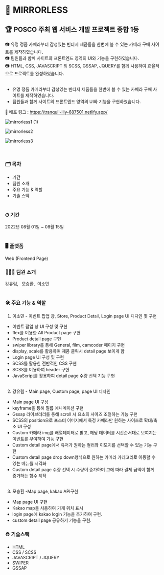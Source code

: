 # 📸 MIRRORLESS

## 🏆 POSCO 주최 웹 서비스 개발 프로젝트 종합 1등 
📷 유명 정품 카메라부터 감성있는 빈티지 제품들을 한번에 볼 수 있는 카메라 구매 사이트를 제작하였습니다.<br/>
📷 팀원들과 함께 사이트의 프론트엔드 영역의 UI와 기능을 구현하였습니다. <br/>
📷 HTML, CSS, JAVASCRIPT 외 SCSS, GSSAP, JQUERY를 함께 사용하여 효율적으로 프로젝트를 완성하였습니다. <br/><br/>

- 유명 정품 카메라부터 감성있는 빈티지 제품들을 한번에 볼 수 있는 카메라 구매 사이트를 제작하였습니다.
- 팀원들과 함께 사이트의 프론트엔드 영역의 UI와 기능을 구현하였습니다.


👀 배포 링크 : https://tranquil-lily-687501.netlify.app/

![mirrorless1 (1)](https://user-images.githubusercontent.com/105038512/186224508-450f577e-d6e0-4153-8520-12017bf59e69.gif)

![mirrorless2](https://user-images.githubusercontent.com/105038512/186224965-20d26cad-3d7a-45e0-aa6b-0bd42635f597.gif)

![mirrorless3](https://user-images.githubusercontent.com/105038512/186225252-9754a8b7-ec35-4a05-9de5-d6a6e639c2d7.gif)

<br/>

### 🗂 목차
- 기간
- 팀원 소개
- 주요 기능 & 역할
- 기술 스택<br/><br/>

### ⏱ 기간
2022년 08월 01일 ~ 08월 15일<br/><br/>

### 🖥 플랫폼
Web (Frontend Page)

### 👩🏻‍🔧 팀원 소개
강유림, &nbsp; 모승환,&nbsp; 이소민<br/><br/>


### 🛠 주요 기능 & 역할

1. 이소민 - 이벤트 팝업 창, Store, Product Detail, Login page UI 디자인 및 구현 
 - 이벤트 팝업 창 UI 구성 및 구현
 - flex를 이용한 All Product page 구현 
 - Product detail page 구현 
 - swiper library를 통해 General, film, camcoder 페이지 구현 
 - display, scale를 활용하여 제품 클릭시 detail page 보이게 함 
 - Login page UI 구성 및 구현
 - SCSS를 활용한 전반적인 CSS 구현 
 - SCSS를 이용하여 header 구현 
 - JavaScript를 활용하여 detail page 수량 선택 기능 구현  <br/><br/>
 
2. 강유림 - Main page, Custom page, page UI 디자인
 - Main page UI 구성
 - keyframe을 통해 필름 애니메이션 구현
 - Gssap 라이브러리를 통해 scroll 시 요소의 사이즈 조절하는 기능 구현
 - SCSS의 position으로 포스터 이미지에서 특정 카메라만 원하는 사이즈로 확대/축소 UI 구성
 - Custom 카메라 img를 배열데이터로 받고, 해당 데이터를 시간순서대로 보여지는 이벤트를 부여하여 기능 구현
 - Custom detail page에서 유저가 원하는 컬러와 이모지를 선택할 수 있는 기능 구현
 - Custom detail page drop down형식으로 원하는 카메라 카테고리로 이동할 수 있는 메뉴를 시각화
 - Custom detail page 수량 선택 시 수량이 증가하며 그에 따라 결제 금액이 함께 증가하는 함수 제작 <br/><br/>

 
3. 모승환 -Map page, kakao API구현
 - Map page UI 구현
 - Kakao map을 사용하여 가게 위치 표시
 - login page에 kakao login 기능을 추가하여 구현.
 - custom detail page 공유하기 기능을 구현.

### ⛑ 기술스택
- HTML
- CSS / SCSS
- JAVASCRIPT / JQUERY
- SWIPER 
- GSSAP
